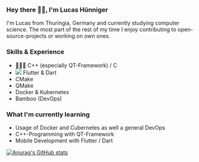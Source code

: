### Hey there 👐🏻, I'm Lucas Hünniger
I'm Lucas from Thuringia, Germany and currently studying computer science. The most part of the rest of my time I enjoy contributing to open-source-projects or working on own ones.

### Skills & Experience
* 👨🏻‍💻 C++ (especially QT-Framework) / C
* <img src="https://cdn.jsdelivr.net/gh/devicons/devicon/icons/flutter/flutter-original.svg" /> Flutter & Dart
* CMake
* QMake
* Docker & Kubernetes
* Bamboo (DevOps)

### What I'm currently learning
* Usage of Docker and Cubernetes as well a general DevOps
* C++-Programming with QT-Framework
* Mobile Development with Flutter / Dart

[![Anurag's GitHub stats](https://github-readme-stats.vercel.app/api?username=MhouneyLH)](https://github.com/anuraghazra/github-readme-stats)
